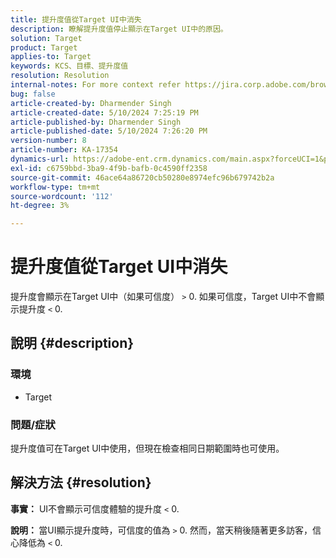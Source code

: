 ```yaml
---
title: 提升度值從Target UI中消失
description: 瞭解提升度值停止顯示在Target UI中的原因。
solution: Target
product: Target
applies-to: Target
keywords: KCS、目標、提升度值
resolution: Resolution
internal-notes: For more context refer https://jira.corp.adobe.com/browse/TGT-41844
bug: false
article-created-by: Dharmender Singh
article-created-date: 5/10/2024 7:25:19 PM
article-published-by: Dharmender Singh
article-published-date: 5/10/2024 7:26:20 PM
version-number: 8
article-number: KA-17354
dynamics-url: https://adobe-ent.crm.dynamics.com/main.aspx?forceUCI=1&pagetype=entityrecord&etn=knowledgearticle&id=a798db06-030f-ef11-9f8a-6045bd006b25
exl-id: c6759bbd-3ba9-4f9b-bafb-0c4590ff2358
source-git-commit: 46ace64a86720cb50280e8974efc96b679742b2a
workflow-type: tm+mt
source-wordcount: '112'
ht-degree: 3%

---
```


# 提升度值從Target UI中消失


提升度會顯示在Target UI中（如果可信度） `>`  0. 如果可信度，Target UI中不會顯示提升度 `<`  0.

## 說明 {#description}


### <b>環境</b>

- Target


### <b>問題/症狀</b>

提升度值可在Target UI中使用，但現在檢查相同日期範圍時也可使用。


## 解決方法 {#resolution}


<b>事實：</b> UI不會顯示可信度體驗的提升度 `<`  0.

<b>說明： </b>當UI顯示提升度時，可信度的值為 `>`  0. 然而，當天稍後隨著更多訪客，信心降低為 `<`  0.
